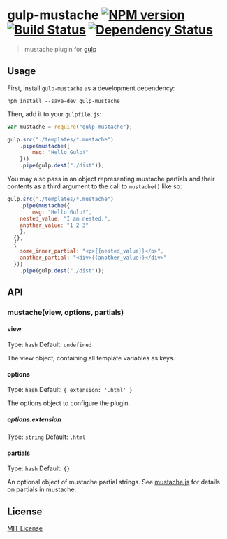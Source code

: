 # gulp-mustache [![NPM version][npm-image]][npm-url] [![Build Status][travis-image]][travis-url] [![Dependency Status][depstat-image]][depstat-url]

> mustache plugin for [gulp](https://github.com/wearefractal/gulp)

## Usage

First, install `gulp-mustache` as a development dependency:

```shell
npm install --save-dev gulp-mustache
```

Then, add it to your `gulpfile.js`:

```javascript
var mustache = require("gulp-mustache");

gulp.src("./templates/*.mustache")
	.pipe(mustache({
		msg: "Hello Gulp!"
	}))
	.pipe(gulp.dest("./dist"));
```

You may also pass in an object representing mustache partials and their contents
as a third argument to the call to `mustache()` like so:

```javascript
gulp.src("./templates/*.mustache")
	.pipe(mustache({
		msg: "Hello Gulp!",
    nested_value: "I am nested.",
    another_value: "1 2 3"
	},
  {},
  {
    some_inner_partial: "<p>{{nested_value}}</p>",
    another_partial: "<div>{{another_value}}</div>"
  }))
	.pipe(gulp.dest("./dist"));
```


## API

### mustache(view, options, partials)

#### view
Type: `hash`
Default: `undefined`

The view object, containing all template variables as keys.

#### options
Type: `hash`
Default: `{ extension: '.html' }`

The options object to configure the plugin.

##### options.extension
Type: `string`
Default: `.html`

#### partials
Type: `hash`
Default: `{}`

An optional object of mustache partial strings. See [mustache.js](https://github.com/janl/mustache.js/) for details on partials in mustache.

## License

[MIT License](http://en.wikipedia.org/wiki/MIT_License)

[npm-url]: https://npmjs.org/package/gulp-mustache
[npm-image]: https://badge.fury.io/js/gulp-mustache.png

[travis-url]: http://travis-ci.org/rogeriopvl/gulp-mustache
[travis-image]: https://secure.travis-ci.org/rogeriopvl/gulp-mustache.png?branch=master

[depstat-url]: https://david-dm.org/rogeriopvl/gulp-mustache
[depstat-image]: https://david-dm.org/rogeriopvl/gulp-mustache.png
